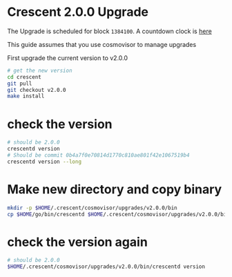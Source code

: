 # Crescent 2.0.0 Upgrade

The Upgrade is scheduled for block `1384100`. A countdown clock is [here](https://www.mintscan.io/crescent/blocks/1384100)

This guide assumes that you use cosmovisor to manage upgrades

First upgrade the current version to v2.0.0

```bash
# get the new version
cd crescent
git pull
git checkout v2.0.0
make install
```

# check the version

```bash
# should be 2.0.0
crescentd version
# Should be commit 0b4a7f0e70814d1770c810ae801f42e1067519b4
crescentd version --long
```

# Make new directory and copy binary

```bash
mkdir -p $HOME/.crescent/cosmovisor/upgrades/v2.0.0/bin
cp $HOME/go/bin/crescentd $HOME/.crescent/cosmovisor/upgrades/v2.0.0/bin
```

# check the version again

```bash
# should be 2.0.0
$HOME/.crescent/cosmovisor/upgrades/v2.0.0/bin/crescentd version
```
